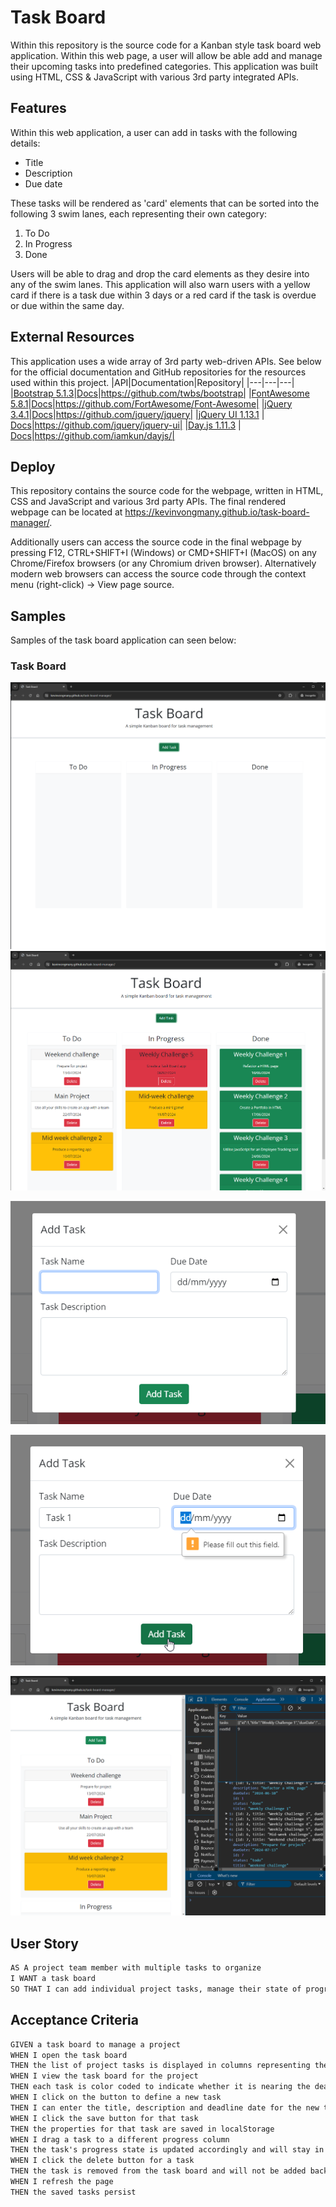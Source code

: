 # Task Board

Within this repository is the source code for a Kanban style task board web application. Within this web page, a user will allow be able add and manage their upcoming tasks into predefined categories. This application was built using HTML, CSS & JavaScript with various 3rd party integrated APIs.

## Features

Within this web application, a user can add in tasks with the following details:
- Title
- Description
- Due date

These tasks will be rendered as 'card' elements that can be sorted into the following 3 swim lanes, each representing their own category:
1. To Do
2. In Progress
3. Done

Users will be able to drag and drop the card elements as they desire into any of the swim lanes.
This application will also warn users with a yellow card if there is a task due within 3 days or a red card if the task is overdue or due within the same day.

## External Resources
This application uses a wide array of 3rd party web-driven APIs. See below for the official documentation and GitHub repositories for the resources used within this project.
|API|Documentation|Repository|
|---|---|---|
|[Bootstrap 5.1.3](https://getbootstrap.com/)|[Docs](https://getbootstrap.com/docs/5.1/getting-started/introduction/)|https://github.com/twbs/bootstrap|
|[FontAwesome 5.8.1](https://fontawesome.com/)|[Docs](https://docs.fontawesome.com/)|https://github.com/FortAwesome/Font-Awesome|
|[jQuery 3.4.1](https://jquery.com/)|[Docs](https://api.jquery.com/)|https://github.com/jquery/jquery|
|[jQuery UI 1.13.1](https://jqueryui.com/) | [Docs](https://api.jqueryui.com/)|https://github.com/jquery/jquery-ui|
|[Day.js 1.11.3](https://day.js.org/en/) | [Docs](https://day.js.org/docs/en/installation/browser)|https://github.com/iamkun/dayjs/|

## Deploy
This repository contains the source code for the webpage, written in HTML, CSS and JavaScript and various 3rd party APIs. The final rendered webpage can be located at https://kevinvongmany.github.io/task-board-manager/.

Additionally users can access the source code in the final webpage by pressing F12, CTRL+SHIFT+I (Windows) or CMD+SHIFT+I (MacOS) on any Chrome/Firefox browsers (or any Chromium driven browser). Alternatively modern web browsers can access the source code through the context menu (right-click) -> View page source.

## Samples
Samples of the task board application can seen below:

### Task Board
![Sample of webpage with no tasks populated](./docs/sample-no-tasks.png)
![Sample of webpage app with tasks populated](./docs/sample-tasks-populated.png)

![Add task modal](./docs/sample-modal-add-task.png)

![Form modal prompting user to enter required field](./docs/sample-modal-error.png)

![Local storage data example](./docs/sample-local-storage-data.png)
## User Story

```md
AS A project team member with multiple tasks to organize
I WANT a task board 
SO THAT I can add individual project tasks, manage their state of progress and track overall project progress accordingly
```

## Acceptance Criteria

```md
GIVEN a task board to manage a project
WHEN I open the task board
THEN the list of project tasks is displayed in columns representing the task progress state (Not Yet Started, In Progress, Completed)
WHEN I view the task board for the project
THEN each task is color coded to indicate whether it is nearing the deadline (yellow) or is overdue (red)
WHEN I click on the button to define a new task
THEN I can enter the title, description and deadline date for the new task into a modal dialog
WHEN I click the save button for that task
THEN the properties for that task are saved in localStorage
WHEN I drag a task to a different progress column
THEN the task's progress state is updated accordingly and will stay in the new column after refreshing
WHEN I click the delete button for a task
THEN the task is removed from the task board and will not be added back after refreshing
WHEN I refresh the page
THEN the saved tasks persist
```
